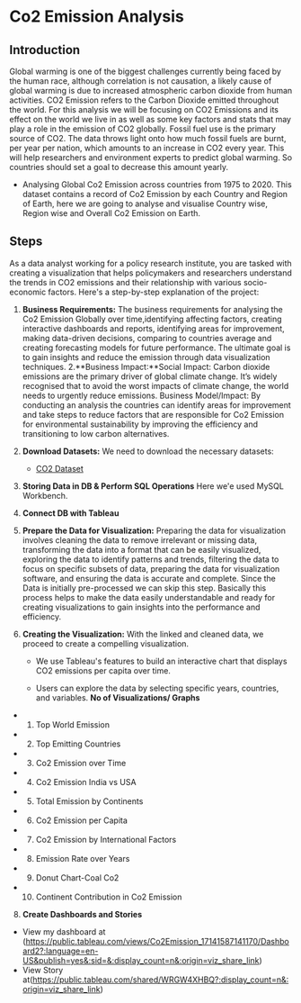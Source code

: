 # Co2 Emission Analysis
## Introduction
Global warming is one of the biggest challenges currently being faced by the human race, although
correlation is not causation, a likely cause of global warming is due to increased atmospheric carbon
dioxide from human activities. CO2 Emission refers to the Carbon Dioxide emitted throughout the
world. For this analysis we will be focusing on CO2 Emissions and its effect on the world we live in as
well as some key factors and stats that may play a role in the emission of CO2 globally. Fossil fuel
use is the primary source of CO2. The data throws light onto how much fossil fuels are burnt, per year
per nation, which amounts to an increase in CO2 every year. This will help researchers and
environment experts to predict global warming. So countries should set a goal to decrease this
amount yearly.
- Analysing Global Co2 Emission across countries from 1975 to 2020. This dataset contains a
record of Co2 Emission by each Country and Region of Earth, here we are going to analyse and
visualise Country wise, Region wise and Overall Co2 Emission on Earth.


## Steps
As a data analyst working for a policy research institute, you are tasked with creating a visualization that helps policymakers and researchers understand the trends in CO2 emissions and their relationship with various socio-economic factors. Here's a step-by-step explanation of the project:

1. **Business Requirements:** The business requirements for analysing the Co2 Emission Globally over time,identifying affecting factors, creating interactive dashboards and reports, identifying areas for improvement, making data-driven decisions, comparing to countries average and creating forecasting models for future performance. The ultimate goal is to gain insights and reduce the emission through data visualization techniques.
2.**Business Impact:**Social Impact: Carbon dioxide emissions are the primary driver of global climate
change. It’s widely recognised that to avoid the worst impacts of climate change, the
world needs to urgently reduce emissions.
Business Model/Impact: By conducting an analysis the countries can identify areas
for improvement and take steps to reduce factors that are responsible for Co2
Emission for environmental sustainability by improving the efficiency and transitioning
to low carbon alternatives.
3. **Download Datasets:** We need to download the necessary datasets:
   - [CO2 Dataset](https://drive.google.com/file/d/1n764uDPT_ZF7kzGFLtpxkwBBsDBScbWm/view)
  
4. **Storing Data in DB & Perform SQL Operations** Here we'e used MySQL Workbench.
5. **Connect DB with Tableau** 
6. **Prepare the Data for Visualization:**
Preparing the data for visualization involves cleaning the data to remove irrelevant or missing
data, transforming the data into a format that can be easily visualized, exploring the data to
identify patterns and trends, filtering the data to focus on specific subsets of data, preparing
the data for visualization software, and ensuring the data is accurate and complete. Since the
Data is initially pre-processed we can skip this step. Basically this process helps to make the
data easily understandable and ready for creating visualizations to gain insights into the
performance and efficiency.

  
7. **Creating the Visualization:** With the linked and cleaned data, we proceed to create a compelling visualization.

   - We use Tableau's features to build an interactive chart that displays CO2 emissions per capita over time.

   - Users can explore the data by selecting specific years, countries, and variables.
    **No of Visualizations/ Graphs**
- 1. Top World Emission
- 2. Top Emitting Countries
- 3. Co2 Emission over Time
- 4. Co2 Emission India vs USA
- 5. Total Emission by Continents
- 6. Co2 Emission per Capita
- 7. Co2 Emission by International Factors
- 8. Emission Rate over Years
- 9. Donut Chart-Coal Co2
- 10. Continent Contribution in Co2 Emission

8. **Create Dashboards and Stories**
 - View my dashboard at
   (https://public.tableau.com/views/Co2Emission_17141587141170/Dashboard2?:language=en-US&publish=yes&:sid=&:display_count=n&:origin=viz_share_link)
- View Story at(https://public.tableau.com/shared/WRGW4XHBQ?:display_count=n&:origin=viz_share_link)
